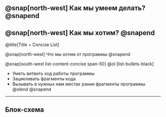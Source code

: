 @snap[north-west]
Как мы умеем делать?
@snapend
---
@snap[north-west]
Как мы хотим? 
@snapend
---
@title[Title + Concise List]

@snap[north-west]
Что мы хотим от программы
@snapend

@snap[south-west list-content-concise span-50]
@ol [list-bullets-black]
- Уметь ветвить ход работы программы
- Зацикливать фрагменты кода
- Вызывать в нужных нам местах рании фрагменты программы
@olend
@snapend
---

## Блок-схема
